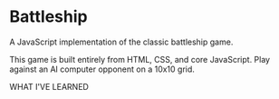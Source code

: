 # Battleship
A JavaScript implementation of the classic battleship game.

This game is built entirely from HTML, CSS, and core JavaScript. Play against an AI computer opponent on a 10x10 grid.

WHAT I'VE LEARNED